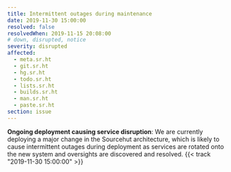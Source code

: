 ```yaml
---
title: Intermittent outages during maintenance
date: 2019-11-30 15:00:00
resolved: false
resolvedWhen: 2019-11-15 20:08:00
# down, disrupted, notice
severity: disrupted
affected:
  - meta.sr.ht
  - git.sr.ht
  - hg.sr.ht
  - todo.sr.ht
  - lists.sr.ht
  - builds.sr.ht
  - man.sr.ht
  - paste.sr.ht
section: issue
---
```


**Ongoing deployment causing service disruption**:
We are currently deploying a major change in the Sourcehut architecture, which
is likely to cause intermittent outages during deployment as services are
rotated onto the new system and oversights are discovered and resolved.
{{< track "2019-11-30 15:00:00" >}}
